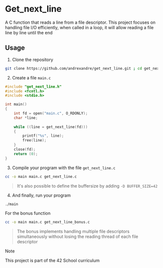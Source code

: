 # Get_next_line

A C function that reads a line from a file descriptor. This project focuses on handling file I/O efficiently, when called in a loop, it will allow reading a file line by line until the end

## Usage

1. Clone the repository
```sh
git clone https://github.com/andrexandre/get_next_line.git ; cd get_next_line
```

2. Create a file `main.c`
```c
#include "get_next_line.h"
#include <fcntl.h>
#include <stdio.h>

int main()
{
    int fd = open("main.c", O_RDONLY);
    char *line;
    
    while ((line = get_next_line(fd)))
    {
        printf("%s", line);
        free(line);
    }
    close(fd);
    return (0);
}
```

3. Compile your program with the file `get_next_line.c`
```sh
cc -o main main.c get_next_line.c
```
> It's also possible to define the buffersize by adding `-D BUFFER_SIZE=42`

4. And finally, run your program
```sh
./main
```

For the bonus function
```sh
cc -o main main.c get_next_line_bonus.c
```
> The bonus implements handling multiple file descriptors simultaneously without losing the reading thread of each file descriptor

> [!NOTE]
> This project is part of the 42 School curriculum
